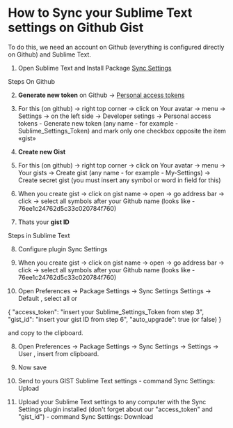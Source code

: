 
# How to Sync your Sublime Text settings on Github Gist

To do this, we need an account on Github (everything is configured directly on Github) and Sublime Text. 

1. Open Sublime Text and Install Package [Sync Settings](https://packagecontrol.io/packages/Sync%20Settings)

Steps On Github

2. **Generate new token** on Github → [Personal access tokens](https://github.com/settings/tokens/new)

3. For this (on github) → right top corner → click on Your avatar → menu → Settings → on the left side  → Developer setings → Personal access tokens - Generate new token (any name - for example - Sublime_Settings_Token) and mark only one checkbox opposite the item «gist»

4. **Create new Gist**

5. For this (on github) → right top corner → click on Your avatar → menu → Your gists → Create gist (any name - for example - My-Settings) → Create secret gist (you must insert any symbol or word in field for this)

6. When you create gist → click on gist name → open  → go address bar → click → select all symbols after your Github name (looks like - 76ee1c24762d5c33c020784f760)

7. Thats your **gist ID**

Steps in Sublime Text

8. Configure plugin Sync Settings

6. When you create gist → click on gist name → open  → go address bar → click → select all symbols after your Github name (looks like - 76ee1c24762d5c33c020784f760)

7. Open Preferences → Package Settings → Sync Settings  Settings → Default , select all or 

{
"access_token": "insert your Sublime_Settings_Token from step 3",
"gist_id": "insert your gist ID from step 6",
"auto_upgrade": true (or false)
}

and copy to the clipboard.

8. Open Preferences → Package Settings → Sync Settings → Settings → User , insert from clipboard.

9. Now save

10. Send to yours GIST Sublime Text settings - command Sync Settings: Upload 

11. Upload your Sublime Text settings to any computer with the Sync Settings plugin installed (don't forget about our  "access_token" and "gist_id") - command Sync Settings: Download


